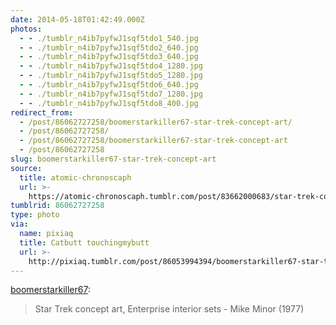 ```yaml
---
date: 2014-05-18T01:42:49.000Z
photos:
  - - ./tumblr_n4ib7pyfwJ1sqf5tdo1_540.jpg
  - - ./tumblr_n4ib7pyfwJ1sqf5tdo2_640.jpg
  - - ./tumblr_n4ib7pyfwJ1sqf5tdo3_640.jpg
  - - ./tumblr_n4ib7pyfwJ1sqf5tdo4_1280.jpg
  - - ./tumblr_n4ib7pyfwJ1sqf5tdo5_1280.jpg
  - - ./tumblr_n4ib7pyfwJ1sqf5tdo6_640.jpg
  - - ./tumblr_n4ib7pyfwJ1sqf5tdo7_1280.jpg
  - - ./tumblr_n4ib7pyfwJ1sqf5tdo8_400.jpg
redirect_from:
  - /post/86062727258/boomerstarkiller67-star-trek-concept-art/
  - /post/86062727258/
  - /post/86062727258/boomerstarkiller67-star-trek-concept-art
  - /post/86062727258
slug: boomerstarkiller67-star-trek-concept-art
source:
  title: atomic-chronoscaph
  url: >-
    https://atomic-chronoscaph.tumblr.com/post/83662000683/star-trek-concept-art-enterprise-interior-sets
tumblrid: 86062727258
type: photo
via:
  name: pixiaq
  title: Catbutt touchingmybutt
  url: >-
    http://pixiaq.tumblr.com/post/86053994394/boomerstarkiller67-star-trek-concept-art
---
```

<p><a class="tumblr_blog" href="http://boomerstarkiller67.tumblr.com/post/83662000683/star-trek-concept-art-enterprise-interior-sets">boomerstarkiller67</a>:</p>
<blockquote>
<p>Star Trek concept art, Enterprise interior sets - Mike Minor (1977)</p>
</blockquote>
